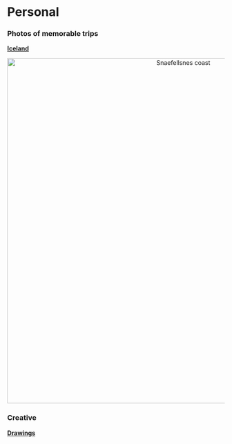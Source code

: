 # Personal

### Photos of memorable trips

[**Iceland**](https://hematthi.github.io/personal/iceland.html)
<center><img src="photos/Snaefellsnes_coast2.JPG" alt="Snaefellsnes coast" width="800"/></center> 

### Creative

[**Drawings**](https://hematthi.github.io/personal/drawings.html)
